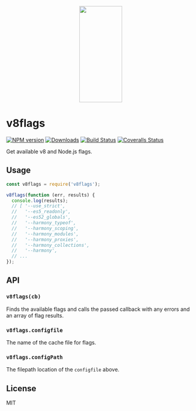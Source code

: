 <p align="center">
  <a href="http://gulpjs.com">
    <img height="257" width="114" src="https://raw.githubusercontent.com/gulpjs/artwork/master/gulp-2x.png">
  </a>
</p>

# v8flags

[![NPM version][npm-image]][npm-url] [![Downloads][downloads-image]][npm-url] [![Build Status][ci-image]][ci-url] [![Coveralls Status][coveralls-image]][coveralls-url]

Get available v8 and Node.js flags.

## Usage

```js
const v8flags = require('v8flags');

v8flags(function (err, results) {
  console.log(results);
  // [ '--use_strict',
  //   '--es5_readonly',
  //   '--es52_globals',
  //   '--harmony_typeof',
  //   '--harmony_scoping',
  //   '--harmony_modules',
  //   '--harmony_proxies',
  //   '--harmony_collections',
  //   '--harmony',
  // ...
});
```

## API

### `v8flags(cb)`

Finds the available flags and calls the passed callback with any errors and an array of flag results.

### `v8flags.configfile`

The name of the cache file for flags.

### `v8flags.configPath`

The filepath location of the `configfile` above.

## License

MIT

<!-- prettier-ignore-start -->
[downloads-image]: https://img.shields.io/npm/dm/v8flags.svg?style=flat-square
[npm-url]: https://www.npmjs.com/package/v8flags
[npm-image]: https://img.shields.io/npm/v/v8flags.svg?style=flat-square

[ci-url]: https://github.com/gulpjs/v8flags/actions?query=workflow:dev
[ci-image]: https://img.shields.io/github/workflow/status/gulpjs/v8flags/dev?style=flat-square

[coveralls-url]: https://coveralls.io/r/gulpjs/v8flags
[coveralls-image]: https://img.shields.io/coveralls/gulpjs/v8flags/master.svg?style=flat-square
<!-- prettier-ignore-end -->
